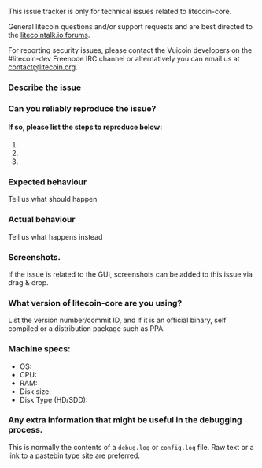 <!--- Remove sections that do not apply -->

This issue tracker is only for technical issues related to litecoin-core.

General litecoin questions and/or support requests and are best directed to the [litecointalk.io forums](https://litecointalk.io/).

For reporting security issues, please contact the Vuicoin developers on the #litecoin-dev Freenode IRC channel or alternatively you can email us at contact@litecoin.org.

### Describe the issue

### Can you reliably reproduce the issue?
#### If so, please list the steps to reproduce below:
1.
2.
3.

### Expected behaviour
Tell us what should happen

### Actual behaviour
Tell us what happens instead

### Screenshots.
If the issue is related to the GUI, screenshots can be added to this issue via drag & drop.

### What version of litecoin-core are you using?
List the version number/commit ID, and if it is an official binary, self compiled or a distribution package such as PPA.

### Machine specs:
- OS:
- CPU:
- RAM:
- Disk size:
- Disk Type (HD/SDD):

### Any extra information that might be useful in the debugging process.
This is normally the contents of a `debug.log` or `config.log` file. Raw text or a link to a pastebin type site are preferred.
